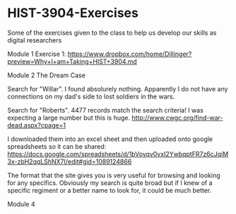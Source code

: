 # HIST-3904-Exercises
Some of the exercises given to the class to help us develop our skills as digital researchers

Module 1 Exercise 1: 
https://www.dropbox.com/home/Dillinger?preview=Why+I+am+Taking+HIST+3904.md

Module 2 The Dream Case

Search for "Willar". I found absolurely nothing. Apparently I do not have any connections on my dad's side to lost soldiers in the wars.

Search for "Roberts". 4477 records match the search criteria! I was expecting a large number but this is huge. 
http://www.cwgc.org/find-war-dead.aspx?cpage=1  

I downloaded them into an excel sheet and then uploaded onto google spreadsheets so it can be shared:
https://docs.google.com/spreadsheets/d/1bVoyqv0vxI2YwbqptFR7z6cJqiM3x-zbH2qqLShNX7I/edit#gid=1089124866

The format that the site gives you is very useful for browsing and looking for any specifics. Obviously my search is quite broad but if I knew of a specific regiment or a better name to look for, it could be much better.

Module 4
